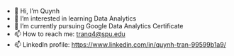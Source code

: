 - 👋 Hi, I’m Quynh 
- 👀 I’m interested in learning Data Analytics 
- 🌱 I’m currently pursuing Google Data Analytics Certificate
- 📫 How to reach me: tranq4@spu.edu
- 📫 LinkedIn profile: https://www.linkedin.com/in/quynh-tran-99599b1a9/ 

<!---
qtran95/qtran95 is a ✨ special ✨ repository because its `README.md` (this file) appears on your GitHub profile.
You can click the Preview link to take a look at your changes.
--->
